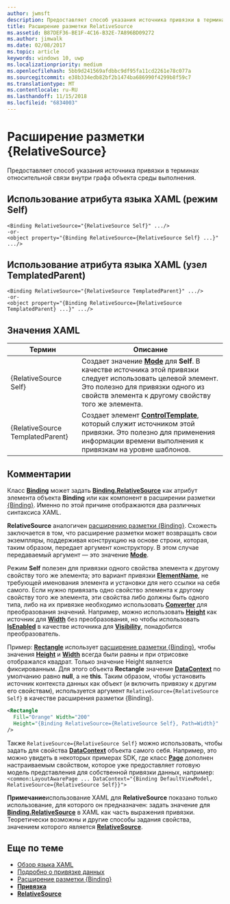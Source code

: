 ```yaml
---
author: jwmsft
description: Предоставляет способ указания источника привязки в терминах относительной связи внутри графа объекта среды выполнения.
title: Расширение разметки RelativeSource
ms.assetid: B87DEF36-BE1F-4C16-B32E-7A896BD09272
ms.author: jimwalk
ms.date: 02/08/2017
ms.topic: article
keywords: windows 10, uwp
ms.localizationpriority: medium
ms.openlocfilehash: 5bb9d241569afdbbc9df95fa11cd2261e78c077a
ms.sourcegitcommit: e38b334edb82bf2b1474ba686990f4299b8f59c7
ms.translationtype: MT
ms.contentlocale: ru-RU
ms.lasthandoff: 11/15/2018
ms.locfileid: "6834003"
---
```

# <a name="relativesource-markup-extension"></a>Расширение разметки {RelativeSource}


Предоставляет способ указания источника привязки в терминах относительной связи внутри графа объекта среды выполнения.

## <a name="xaml-attribute-usage-self-mode"></a>Использование атрибута языка XAML (режим Self)

``` syntax
<Binding RelativeSource="{RelativeSource Self}" .../>
-or-
<object property="{Binding RelativeSource={RelativeSource Self} ...}" .../>
```

## <a name="xaml-attribute-usage-templatedparent-mode"></a>Использование атрибута языка XAML (узел TemplatedParent)

``` syntax
<Binding RelativeSource="{RelativeSource TemplatedParent}" .../>
-or-
<object property="{Binding RelativeSource={RelativeSource TemplatedParent} ...}" .../>
```

## <a name="xaml-values"></a>Значения XAML

| Термин | Описание |
|------|-------------|
| {RelativeSource Self} | Создает значение [<strong>Mode</strong>](https://msdn.microsoft.com/library/windows/apps/br209915) для <strong>Self</strong>. В качестве источника этой привязки следует использовать целевой элемент. Это полезно для привязки одного из свойств элемента к другому свойству того же элемента. |
| {RelativeSource TemplatedParent} | Создает элемент [<strong>ControlTemplate</strong>](https://msdn.microsoft.com/library/windows/apps/br209391), который служит источником этой привязки. Это полезно для применения информации времени выполнения к привязкам на уровне шаблонов. | 

## <a name="remarks"></a>Комментарии

Класс [**Binding**](https://msdn.microsoft.com/library/windows/apps/br209820) может задать [**Binding.RelativeSource**](https://msdn.microsoft.com/library/windows/apps/br209831) как атрибут элемента объекта **Binding** или как компонент в расширении разметки [{Binding}](binding-markup-extension.md). Именно по этой причине отображаются два различных синтаксиса XAML.

**RelativeSource** аналогичен [расширению разметки {Binding}](binding-markup-extension.md).  Схожесть заключается в том, что расширение разметки может возвращать свои экземпляры, поддерживая конструкцию на основе строки, которая, таким образом, передает аргумент конструктору. В этом случае передаваемый аргумент — это значение [**Mode**](https://msdn.microsoft.com/library/windows/apps/br209915).

Режим **Self** полезен для привязки одного свойства элемента к другому свойству того же элемента; это вариант привязки [**ElementName**](https://msdn.microsoft.com/library/windows/apps/br209828), не требующей именования элемента и установки для него ссылки на себя самого. Если нужно привязать одно свойство элемента к другому свойству того же элемента, эти свойства либо должны быть одного типа, либо на их привязке необходимо использовать [**Converter**](https://msdn.microsoft.com/library/windows/apps/br209826) для преобразования значений. Например, можно использовать [**Height**](/uwp/api/Windows.UI.Xaml.FrameworkElement.Height) как источник для [**Width**](/uwp/api/Windows.UI.Xaml.FrameworkElement.Width) без преобразования, но чтобы использовать [**IsEnabled**](https://msdn.microsoft.com/library/windows/apps/br209419) в качестве источника для [**Visibility**](https://msdn.microsoft.com/library/windows/apps/br209006), понадобится преобразователь.

Пример: [**Rectangle**](/uwp/api/Windows.UI.Xaml.Shapes.Rectangle) использует [расширение разметки {Binding}](binding-markup-extension.md), чтобы значения [**Height**](/uwp/api/Windows.UI.Xaml.FrameworkElement.Height) и [**Width**](/uwp/api/Windows.UI.Xaml.FrameworkElement.Width) всегда были равны и при отрисовке отображался квадрат. Только значение Height является фиксированным. Для этого объекта **Rectangle** значение [**DataContext**](https://msdn.microsoft.com/library/windows/apps/br208713) по умолчанию равно **null**, а не **this**. Таким образом, чтобы установить источник контекста данных как объект (и включить привязку к другим его свойствам), используется аргумент `RelativeSource={RelativeSource Self}` в качестве расширения разметки {Binding}.

```XML
<Rectangle
  Fill="Orange" Width="200"
  Height="{Binding RelativeSource={RelativeSource Self}, Path=Width}"
/>
```

Также `RelativeSource={RelativeSource Self}` можно использовать, чтобы задать для свойства [**DataContext**](https://msdn.microsoft.com/library/windows/apps/br208713) объекта самого себя.  Например, это можно увидеть в некоторых примерах SDK, где класс [**Page**](https://msdn.microsoft.com/library/windows/apps/br227503) дополнен настраиваемым свойством, которое уже предоставляет готовую модель представления для собственной привязки данных, например: `<common:LayoutAwarePage ... DataContext="{Binding DefaultViewModel, RelativeSource={RelativeSource Self}}">`

**Примечание**использование XAML для **RelativeSource** показано только использование, для которого он предназначен: задать значение для [**Binding.RelativeSource**](https://msdn.microsoft.com/library/windows/apps/br209831) в XAML как часть выражения привязки. Теоретически возможны и другие способы задания свойства, значением которого является [**RelativeSource**](https://msdn.microsoft.com/library/windows/apps/br209913).

## <a name="related-topics"></a>Еще по теме

* [Обзор языка XAML](xaml-overview.md)
* [Подробно о привязке данных](https://msdn.microsoft.com/library/windows/apps/mt210946)
* [Расширение разметки {Binding}](binding-markup-extension.md)
* [**Привязка**](https://msdn.microsoft.com/library/windows/apps/br209820)
* [**RelativeSource**](https://msdn.microsoft.com/library/windows/apps/br209913)


